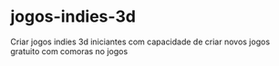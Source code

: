 # jogos-indies-3d
Criar jogos indies 3d iniciantes com capacidade de criar novos jogos gratuito com comoras no jogos 
